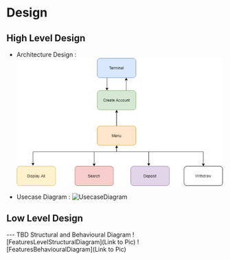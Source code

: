 # Design

## High Level Design 
* Architecture Design :
![Architecture](https://github.com/priyankabb153/LTTS_Mini_project/blob/main/2_Architecture/hld_1.png)
<!--* Component Diagram :
![ComponentDiagram](https://github.com/priyankabb153/LTTS_Mini_project/blob/main/2_Architecture/COMPONENT.png)
-->
* Usecase Diagram :
![UsecaseDiagram](https://github.com/priyankabb153/LTTS_Mini_project/blob/main/2_Architecture/Usecasehdl.jpg)

## Low Level Design 

--- TBD Structural and Behavioural Diagram
![FeaturesLevelStructuralDiagram](Link to Pic)
![FeaturesBehaviouralDiagram](Link to Pic)